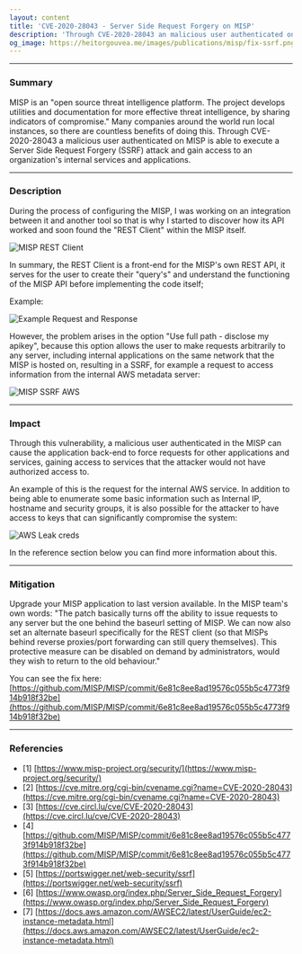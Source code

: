 ```yaml
---
layout: content
title: 'CVE-2020-28043 - Server Side Request Forgery on MISP' 
description: 'Through CVE-2020-28043 an malicious user authenticated on MISP is able to execute a Server Side Request Forgery (SSRF) attack and gain access to an organizations internal services and applications.'
og_image: https://heitorgouvea.me/images/publications/misp/fix-ssrf.png
---
```


---

### Summary

MISP is an "open source threat intelligence platform. The project develops utilities and documentation for more effective threat intelligence, by sharing indicators of compromise." Many companies around the world run local instances, so there are countless benefits of doing this. Through CVE-2020-28043 a malicious user authenticated on MISP is able to execute a Server Side Request Forgery (SSRF) attack and gain access to an organization's internal services and applications.

---

### Description

During the process of configuring the MISP, I was working on an integration between it and another tool so that is why I started to discover how its API worked and soon found the "REST Client" within the MISP itself.

![MISP REST Client](/images/publications/misp/rest-client.png)

In summary, the REST Client is a front-end for the MISP's own REST API, it serves for the user to create their "query's" and understand the functioning of the MISP API before implementing the code itself;

Example:

![Example Request and Response](/images/publications/misp/example-request-response.png)

However, the problem arises in the option "Use full path - disclose my apikey", because this option allows the user to make requests arbitrarily to any server, including internal applications on the same network that the MISP is hosted on, resulting in a SSRF, for example a request to access information from the internal AWS metadata server:

![MISP SSRF AWS](/images/publications/misp/ssrf-aws.png)

---

### Impact

Through this vulnerability, a malicious user authenticated in the MISP can cause the application back-end to force requests for other applications and services, gaining access to services that the attacker would not have authorized access to.

An example of this is the request for the internal AWS service. In addition to being able to enumerate some basic information such as Internal IP, hostname and security groups, it is also possible for the attacker to have access to keys that can significantly compromise the system:

![AWS Leak creds](/images/publications/misp/ssrf-leak-creds-aws.png)

In the reference section below you can find more information about this.

---

### Mitigation

Upgrade your MISP application to last version available. In the MISP team's own words: "The patch basically turns off the ability to issue requests to any server but the one behind the baseurl setting of MISP. We can now also set an alternate baseurl specifically for the REST client (so that MISPs behind reverse proxies/port forwarding can still query themselves). This protective measure can be disabled on demand by administrators, would they wish to return to the old behaviour."

You can see the fix here: [https://github.com/MISP/MISP/commit/6e81c8ee8ad19576c055b5c4773f914b918f32be](https://github.com/MISP/MISP/commit/6e81c8ee8ad19576c055b5c4773f914b918f32be)

---

### Referencies

- [1] [https://www.misp-project.org/security/](https://www.misp-project.org/security/)
- [2] [https://cve.mitre.org/cgi-bin/cvename.cgi?name=CVE-2020-28043](https://cve.mitre.org/cgi-bin/cvename.cgi?name=CVE-2020-28043)
- [3] [https://cve.circl.lu/cve/CVE-2020-28043](https://cve.circl.lu/cve/CVE-2020-28043)
- [4] [https://github.com/MISP/MISP/commit/6e81c8ee8ad19576c055b5c4773f914b918f32be](https://github.com/MISP/MISP/commit/6e81c8ee8ad19576c055b5c4773f914b918f32be)
- [5] [https://portswigger.net/web-security/ssrf](https://portswigger.net/web-security/ssrf)
- [6] [https://www.owasp.org/index.php/Server_Side_Request_Forgery](https://www.owasp.org/index.php/Server_Side_Request_Forgery)
- [7] [https://docs.aws.amazon.com/AWSEC2/latest/UserGuide/ec2-instance-metadata.html](https://docs.aws.amazon.com/AWSEC2/latest/UserGuide/ec2-instance-metadata.html)